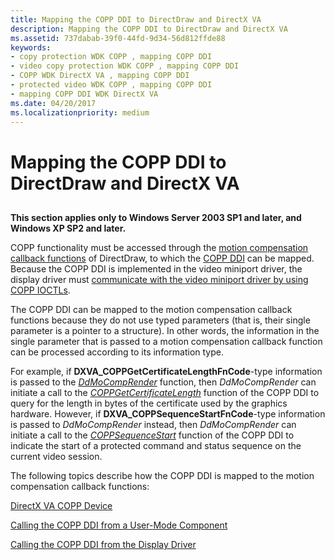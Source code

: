 ```yaml
---
title: Mapping the COPP DDI to DirectDraw and DirectX VA
description: Mapping the COPP DDI to DirectDraw and DirectX VA
ms.assetid: 737dabab-39f0-44fd-9d34-56d812ffde88
keywords:
- copy protection WDK COPP , mapping COPP DDI
- video copy protection WDK COPP , mapping COPP DDI
- COPP WDK DirectX VA , mapping COPP DDI
- protected video WDK COPP , mapping COPP DDI
- mapping COPP DDI WDK DirectX VA
ms.date: 04/20/2017
ms.localizationpriority: medium
---
```


# Mapping the COPP DDI to DirectDraw and DirectX VA


## <span id="ddk_mapping_the_copp_ddi_to_directdraw_and_directx_va_gg"></span><span id="DDK_MAPPING_THE_COPP_DDI_TO_DIRECTDRAW_AND_DIRECTX_VA_GG"></span>


**This section applies only to Windows Server 2003 SP1 and later, and Windows XP SP2 and later.**

COPP functionality must be accessed through the [motion compensation callback functions](motion-compensation-callbacks.md) of DirectDraw, to which the [COPP DDI](sample-functions-for-copp.md) can be mapped. Because the COPP DDI is implemented in the video miniport driver, the display driver must [communicate with the video miniport driver by using COPP IOCTLs](communicating-ioctls-to-the-video-miniport-driver.md).

The COPP DDI can be mapped to the motion compensation callback functions because they do not use typed parameters (that is, their single parameter is a pointer to a structure). In other words, the information in the single parameter that is passed to a motion compensation callback function can be processed according to its information type.

For example, if **DXVA\_COPPGetCertificateLengthFnCode**-type information is passed to the [*DdMoCompRender*](https://docs.microsoft.com/windows/desktop/api/ddrawint/nc-ddrawint-pdd_mocompcb_render) function, then *DdMoCompRender* can initiate a call to the [*COPPGetCertificateLength*](https://docs.microsoft.com/windows-hardware/drivers/display/coppgetcertificatelength) function of the COPP DDI to query for the length in bytes of the certificate used by the graphics hardware. However, if **DXVA\_COPPSequenceStartFnCode**-type information is passed to *DdMoCompRender* instead, then *DdMoCompRender* can initiate a call to the [*COPPSequenceStart*](https://docs.microsoft.com/windows-hardware/drivers/display/coppsequencestart) function of the COPP DDI to indicate the start of a protected command and status sequence on the current video session.

The following topics describe how the COPP DDI is mapped to the motion compensation callback functions:

[DirectX VA COPP Device](directx-va-copp-device.md)

[Calling the COPP DDI from a User-Mode Component](calling-the-copp-ddi-from-a-user-mode-component.md)

[Calling the COPP DDI from the Display Driver](calling-the-copp-ddi-from-the-display-driver.md)

 

 





